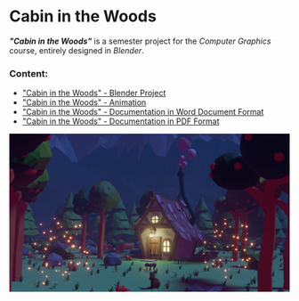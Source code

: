 # Cabin in the Woods

_**"Cabin in the Woods"**_ is a semester project for the _Computer Graphics_ course, entirely designed in _Blender_.

### Content:

- ["Cabin in the Woods" - Blender Project](</Blender%20Project%20(Cabin%20in%20the%20Woods).blend>)
- ["Cabin in the Woods" - Animation](</Animation%20(Cabin%20in%20the%20Woods).mkv>)
- ["Cabin in the Woods" - Documentation in Word Document Format](</Word%20Document%20(Cabin%20in%20the%20Woods).docx>)
- ["Cabin in the Woods" - Documentation in PDF Format](</PDF%20Document%20(Cabin%20in%20the%20Woods).pdf>)

![Cabin_in_the_Woods.png](/Cabin_in_the_Woods.png)
